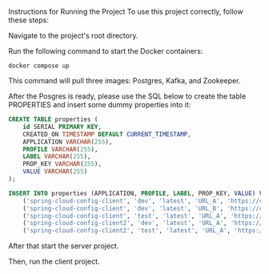 Instructions for Running the Project
To use this project correctly, follow these steps:

Navigate to the project's root directory.

Run the following command to start the Docker containers:
```
docker compose up
```
This command will pull three images: Postgres, Kafka, and Zookeeper.

After the Posgres is ready, please use the SQL below to create the table PROPERTIES and insert some dummy properties into it:

```sql
CREATE TABLE properties (
    id SERIAL PRIMARY KEY,
    CREATED_ON TIMESTAMP DEFAULT CURRENT_TIMESTAMP,
    APPLICATION VARCHAR(255),
    PROFILE VARCHAR(255),
    LABEL VARCHAR(255),
    PROP_KEY VARCHAR(255),
    VALUE VARCHAR(255)
);

INSERT INTO properties (APPLICATION, PROFILE, LABEL, PROP_KEY, VALUE) VALUES
    ('spring-cloud-config-client', 'dev', 'latest', 'URL_A', 'https://client-urlA-dev.com'),
    ('spring-cloud-config-client', 'dev', 'latest', 'URL_B', 'https://client-urlB-dev.com'),
    ('spring-cloud-config-client', 'test', 'latest', 'URL_A', 'https://client-urlA-test.com'),
    ('spring-cloud-config-client2', 'dev', 'latest', 'URL_A', 'https://client2-urlA-dev.com'),
    ('spring-cloud-config-client2', 'test', 'latest', 'URL_A', 'https://client2-urlA-test.com');
```

After that start the server project.

Then, run the client project.
